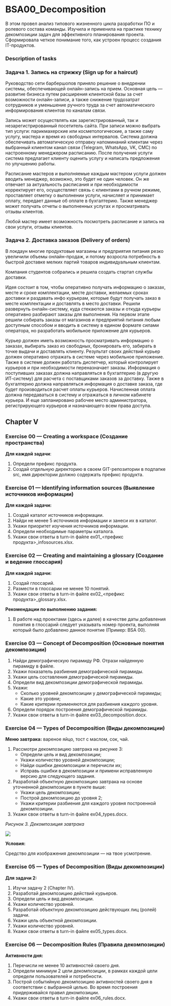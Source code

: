 # BSA00_Decomposition
В этом провел анализ типового жизненного цикла разработки ПО и ролевого состава команды. Изучила и применила на практике технику декомпозиции задач для эффективного планирования проекта. Сформировала четкое понимание того, как устроен процесс создания IT-продуктов.

### Description of tasks

### Задача 1. Запись на стрижку (Sign up for a haircut) <div id="41"></div>

Руководство сети барбершопов приняло решение о внедрении системы, обеспечивающей онлайн-запись на прием. Основная цель — развитие бизнеса путем расширения клиентской базы за счет возможности онлайн-записи, а также снижение трудозатрат сотрудников и уменьшение ручного труда за счет автоматического информирования клиентов по каналам связи. 

Запись может осуществлять как зарегистрированный, так и незарегистрированный посетитель сайта. При записи можно выбрать тип услуги: парикмахерские или косметологические, а также саму услугу, мастера и время из свободных интервалов. Система должна обеспечивать автоматическую отправку напоминаний клиентам через выбранный клиентом канал связи (Telegram, WhatsApp, VK, СМС) по настроенному менеджером расписанию. После получения услуги система предлагает клиенту оценить услугу и написать предложения по улучшению работы.

Расписание мастеров и выполняемые каждым мастером услуги должен вводить менеджер, возможно, это будет не один человек. Он же отвечает за актуальность расписания и при необходимости корректирует его, осуществляет связь с клиентами в ручном режиме, проставляет отметку о выполнении услуги, начисляет и принимает оплату, передает данные об оплате в бухгалтерию. Также менеджер может получать отчеты о выполненных услугах и просматривать отзывы клиентов.

Любой мастер имеет возможность посмотреть расписание и запись на свои услуги, отзывы клиентов. 

### Задача 2. Доставка заказов (Delivery of orders) <div id="42"></div>

В локдаун многие продуктовые магазины и предприятия питания резко увеличили объемы онлайн-продаж, и потому возросла потребность в быстрой доставке мелких партий товаров индивидуальным клиентам. 

Компания студентов собрались и решила создать стартап службы доставки. 

Идея состоит в том, чтобы оперативно получать информацию о заказах, месте и сроке комплектации, месте доставки, желаемых сроках доставки и раздавать инфо курьерам, которые будут получать заказ в месте комплектации и доставлять в место доставки. Решили развернуть онлайн-систему, куда стекаются заказы и откуда курьеры оперативно разбирают заказы для выполнения. На первом этапе решили собирать заказы от магазинов и предприятий питания любым доступным способом и вводить в систему в едином формате силами оператора, но разработать мобильное приложение для курьеров. 

Курьер должен иметь возможность просматривать информацию о заказах, выбирать заказ из свободных, бронировать его, забирать в точке выдачи и доставлять клиенту. Результат своих действий курьер должен оперативно отражать в системе через мобильное приложение. Также в системе должен работать диспетчер, который контролирует курьеров и при необходимости переназначает заказы. Информация о поступивших заказах должна направляться в бухгалтерию (в другую ИТ-систему) для расчета с поставщиками заказов за доставку. Также в бухгалтерию должна направляться информация о доставке заказа, где будет производиться расчет оплаты курьеров. Начисленная оплата должна передаваться в систему и отражаться в личном кабинете курьера. И еще запланировано рабочее место администратора, регистрирующего курьеров и назначающего всем права доступа.

## Chapter V <div id="chapter-v"></div>

### Exercise 00 — Creating a workspace (Создание пространства) <div id="51"></div>
**Для каждой задачи**:

1. Определи префикс продукта.
2. Создай отдельную директорию в своем GIT-репозитории в подпапке src, имя директории должно содержать префикс продукта. 

### Exercise 01 — Identifying information sources (Выявление источников информации) <div id="52"></div>
**Для каждой задачи:**

1. Создай каталог источников информации. 
2. Найди не менее 5 источников информации и занеси их в каталог.
3. Укажи приоритет изучения источников информации.
4. Определи необходимые параметры каталога.
5. Укажи свои ответы в turn-in файле ex01\_<префикс продукта>\_infosources.xlsx. 

### Exercise 02 — Creating and maintaining a glossary (Создание и ведение глоссария) <div id="53"></div>
**Для каждой задачи:**

1. Создай глоссарий.
2. Размести в глоссарии не менее 10 понятий.
3. Укажи свои ответы в turn-in файле ex02\_<префикс продукта>\_glossary.xlsx.

**Рекомендации по выполнению задания:**

1. В работе над проектами (здесь и далее) в качестве даты добавления понятия в глоссарий следует указывать номер проекта, выполняя который было добавлено данное понятие (Пример: BSA 00).

### Exercise 03 — Concept of Decomposition (Основные понятия декомпозиции) <div id="54"></div>

1. Найди демографическую пирамиду РФ. Отрази найденную пирамиду в файле.
2. Укажи показатель разбиения демографической пирамиды.
3. Укажи цель составления демографической пирамиды.
4. Определи вид декомпозиции демографической пирамиды.
5. Укажи:
   - Сколько уровней декомпозиции у демографической пирамиды;
   - Какие это уровни;
   - Какие критерии применяются для разбиения каждого уровня.
6. Определи порядок построения демографической пирамиды.
7. Укажи свои ответы в turn-in файле ex03\_decomposition.docx.

### Exercise 04 — Types of Decomposition (Виды декомпозиции) <div id="55"></div>
**Меню завтрака:** вареное яйцо, тост с маслом, сок, чай.

1. <a name="_heading=h.4i7ojhp"></a>Рассмотри декомпозицию завтрака на рисунке 3:
   - Определи цель и вид декомпозиции; 
   - Укажи количество уровней декомпозиции;
   - Найди ошибки декомпозиции и перечисли их;
   - Исправь ошибки в декомпозиции и примени исправленную версию для следующего задания.
2. Разработай объектную декомпозицию завтрака на основе уточненной декомпозиции в пункте выше:
   - Укажи цель декомпозиции;
   - Построй декомпозицию до уровня 2;
   - Укажи критерии разбиения для каждого уровня построенной декомпозиции.
3. Укажи свои ответы в turn-in файле ex04\_types.docx.

*Рисунок 3. Декомпозиция завтрака*

![](BSA00_Decomposition/img4(3).png)

**Условия:** 

Средство для изображения декомпозиции — на твое усмотрение.

### Exercise 05 — Types of Decomposition (Виды декомпозиции) <div id="56"></div>
**Для задачи 2:**

1. Изучи задачу 2 (Chapter IV).
2. Разработай декомпозицию действий курьеров.
3. Определи цель и вид декомпозиции.
4. Укажи количество уровней.
5. Разработай объектную декомпозицию действующих лиц (ролей) задачи.
6. Укажи цель объектной декомпозиции.
7. Укажи количество уровней.
8. Укажи свои ответы в turn-in файле ex05\_types.docx.

### Exercise 06 — Decomposition Rules (Правила декомпозиции) <div id="57"></div>
**Активности дня:**

1. Перечисли не менее 10 активностей своего дня. 
2. Определи минимум 2 цели декомпозиции, в рамках каждой цели определи пользователей и потребности.
3. Построй событийную декомпозицию активностей своего дня в соответствии с выбранной целью. Во время построения придерживайся правил декомпозиции.
4. Укажи свои ответы в turn-in файле ex06\_rules.docx.

